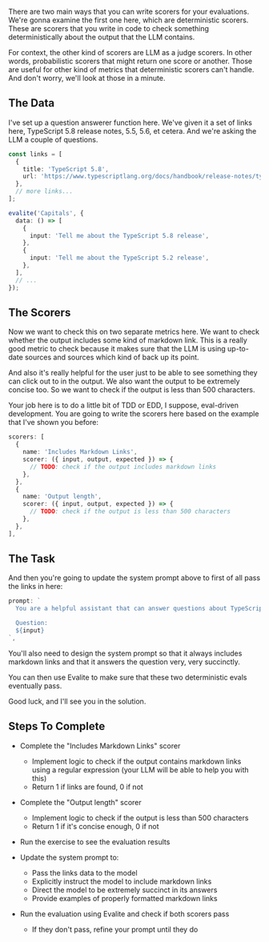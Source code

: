 There are two main ways that you can write scorers for your evaluations. We're gonna examine the first one here, which are deterministic scorers. These are scorers that you write in code to check something deterministically about the output that the LLM contains.

For context, the other kind of scorers are LLM as a judge scorers. In other words, probabilistic scorers that might return one score or another. Those are useful for other kind of metrics that deterministic scorers can't handle. And don't worry, we'll look at those in a minute.

## The Data

I've set up a question answerer function here. We've given it a set of links here, TypeScript 5.8 release notes, 5.5, 5.6, et cetera. And we're asking the LLM a couple of questions.

```ts
const links = [
  {
    title: 'TypeScript 5.8',
    url: 'https://www.typescriptlang.org/docs/handbook/release-notes/typescript-5-8.html',
  },
  // more links...
];

evalite('Capitals', {
  data: () => [
    {
      input: 'Tell me about the TypeScript 5.8 release',
    },
    {
      input: 'Tell me about the TypeScript 5.2 release',
    },
  ],
  // ...
});
```

## The Scorers

Now we want to check this on two separate metrics here. We want to check whether the output includes some kind of markdown link. This is a really good metric to check because it makes sure that the LLM is using up-to-date sources and sources which kind of back up its point.

And also it's really helpful for the user just to be able to see something they can click out to in the output. We also want the output to be extremely concise too. So we want to check if the output is less than 500 characters.

Your job here is to do a little bit of TDD or EDD, I suppose, eval-driven development. You are going to write the scorers here based on the example that I've shown you before:

```ts
scorers: [
  {
    name: 'Includes Markdown Links',
    scorer: ({ input, output, expected }) => {
      // TODO: check if the output includes markdown links
    },
  },
  {
    name: 'Output length',
    scorer: ({ input, output, expected }) => {
      // TODO: check if the output is less than 500 characters
    },
  },
],
```

## The Task

And then you're going to update the system prompt above to first of all pass the links in here:

```ts
prompt: `
  You are a helpful assistant that can answer questions about TypeScript releases.

  Question:
  ${input}
`,
```

You'll also need to design the system prompt so that it always includes markdown links and that it answers the question very, very succinctly.

You can then use Evalite to make sure that these two deterministic evals eventually pass.

Good luck, and I'll see you in the solution.

## Steps To Complete

- Complete the "Includes Markdown Links" scorer
  - Implement logic to check if the output contains markdown links using a regular expression (your LLM will be able to help you with this)
  - Return 1 if links are found, 0 if not

- Complete the "Output length" scorer
  - Implement logic to check if the output is less than 500 characters
  - Return 1 if it's concise enough, 0 if not

- Run the exercise to see the evaluation results

- Update the system prompt to:
  - Pass the links data to the model
  - Explicitly instruct the model to include markdown links
  - Direct the model to be extremely succinct in its answers
  - Provide examples of properly formatted markdown links

- Run the evaluation using Evalite and check if both scorers pass
  - If they don't pass, refine your prompt until they do
